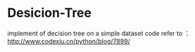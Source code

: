# Desicion-Tree
implement of decision tree on a simple <xigua> dataset
code refer to ：http://www.codexiu.cn/python/blog/7899/
